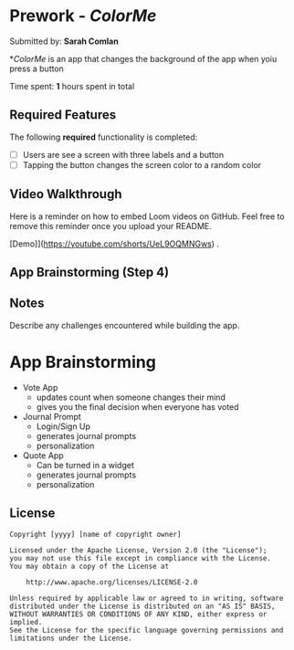 # Prework - *ColorMe*

Submitted by: **Sarah Comlan**

**ColorMe* is an app that changes the background of the app when yoiu press a button

Time spent: **1** hours spent in total

## Required Features

The following **required** functionality is completed:

- [ ] Users are see a screen with three labels and a button
- [ ] Tapping the button changes the screen color to a random color
 
## Video Walkthrough

Here is a reminder on how to embed Loom videos on GitHub. Feel free to remove this reminder once you upload your README. 

[Demo]](https://youtube.com/shorts/UeL9OQMNGws) .

## App Brainstorming (Step 4)

## Notes

Describe any challenges encountered while building the app.


# App Brainstorming
 * Vote App
   * updates count when someone changes their mind
   * gives you the final decision when everyone has voted
 * Journal Prompt
   * Login/Sign Up
   * generates journal prompts
   * personalization
 * Quote App
   * Can be turned in a widget 
   * generates journal prompts
   * personalization



## License

    Copyright [yyyy] [name of copyright owner]

    Licensed under the Apache License, Version 2.0 (the "License");
    you may not use this file except in compliance with the License.
    You may obtain a copy of the License at

        http://www.apache.org/licenses/LICENSE-2.0

    Unless required by applicable law or agreed to in writing, software
    distributed under the License is distributed on an "AS IS" BASIS,
    WITHOUT WARRANTIES OR CONDITIONS OF ANY KIND, either express or implied.
    See the License for the specific language governing permissions and
    limitations under the License.
